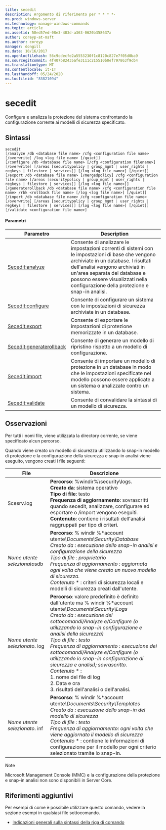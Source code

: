 ```yaml
---
title: secedit
description: Argomento di riferimento per * * * *-
ms.prod: windows-server
ms.technology: manage-windows-commands
ms.topic: article
ms.assetid: 58ed57ed-08e3-403d-a363-0620b358637a
author: coreyp-at-msft
ms.author: coreyp
manager: dongill
ms.date: 10/16/2017
ms.openlocfilehash: 56c9cdecfe2a5553230f1c8120c827e7f05d0ba9
ms.sourcegitcommit: 4f407b82435afe3111c215510b0ef797863f9cb4
ms.translationtype: MT
ms.contentlocale: it-IT
ms.lasthandoff: 05/24/2020
ms.locfileid: "83821094"
---
```

# <a name="secedit"></a>secedit



Configura e analizza la protezione del sistema confrontando la configurazione corrente ai modelli di sicurezza specificato.

## <a name="syntax"></a>Sintassi

```
secedit
[/analyze /db <database file name> /cfg <configuration file name> [/overwrite] /log <log file name> [/quiet]]
[/configure /db <database file name> [/cfg <configuration filename>] [/overwrite] [/areas [securitypolicy | group_mgmt | user_rights | regkeys | filestore | services]] [/log <log file name>] [/quiet]]
[/export /db <database file name> [/mergedpolicy] /cfg <configuration file name> [/areas [securitypolicy | group_mgmt | user_rights | regkeys | filestore | services]] [/log <log file name>]]
[/generaterollback /db <database file name> /cfg <configuration file name> /rbk <rollback file name> [/log <log file name>] [/quiet]]
[/import /db <database file name> /cfg <configuration file name> [/overwrite] [/areas [securitypolicy | group_mgmt | user_rights | regkeys | filestore | services]] [/log <log file name>] [/quiet]]
[/validate <configuration file name>]
```

#### <a name="parameters"></a>Parametri

|Parametro|Description|
|---------|-----------|
|[Secedit:analyze](secedit-analyze.md)|Consente di analizzare le impostazioni correnti di sistemi con le impostazioni di base che vengono archiviate in un database.  I risultati dell'analisi vengono archiviati in un'area separata del database e possono essere visualizzati nella configurazione della protezione e snap-in analisi.|
|[Secedit:configure](secedit-configure.md)|Consente di configurare un sistema con le impostazioni di sicurezza archiviate in un database.|
|[Secedit:export](secedit-export.md)|Consente di esportare le impostazioni di protezione memorizzate in un database.|
|[Secedit:generaterollback](secedit-generaterollback.md)|Consente di generare un modello di ripristino rispetto a un modello di configurazione.|
|[Secedit:import](secedit-import.md)|Consente di importare un modello di protezione in un database in modo che le impostazioni specificate nel modello possono essere applicate a un sistema o analizzate contro un sistema.|
|[Secedit:validate](secedit-validate.md)|Consente di convalidare la sintassi di un modello di sicurezza.|

## <a name="remarks"></a>Osservazioni

Per tutti i nomi file, viene utilizzata la directory corrente, se viene specificato alcun percorso.

Quando viene creato un modello di sicurezza utilizzando lo snap-in modello di protezione e la configurazione della sicurezza e snap-in analisi viene eseguito, vengono creati i file seguenti:


|           File           |                                                                                                                                                                                                                                                               Descrizione                                                                                                                                                                                                                                                                |
|--------------------------|------------------------------------------------------------------------------------------------------------------------------------------------------------------------------------------------------------------------------------------------------------------------------------------------------------------------------------------------------------------------------------------------------------------------------------------------------------------------------------------------------------------------------------------|
|        Scesrv.log        |                                                                                                                             **Percorso**: %windir%\security\logs.</br>**Creato da**: sistema operativo</br>**Tipo di file**: testo</br>**Frequenza di aggiornamento**: sovrascritti quando secedit, analizzare, configurare ed esportare o /import vengono eseguiti.</br>**Contenuto**: contiene i risultati dell'analisi raggruppati per tipo di criteri.                                                                                                                             |
| *Nome utente selezionato*sdb |                                                                                    **Percorso**: % windir %\*account utente<em>\Documents\Security\Database</br></em>*Creato da* <em> : esecuzione dello snap-in analisi e configurazione della sicurezza</br></em>*Tipo di file* <em> : proprietario</br></em>*Frequenza di aggiornamento* <em> : aggiornata ogni volta che viene creato un nuovo modello di sicurezza.</br></em>*Contenuto* \* : criteri di sicurezza locali e modelli di sicurezza creati dall'utente.                                                                                    |
| *Nome utente selezionato*. log | **Percorso**: valore predefinito è definito dall'utente ma % windir %\*account utente<em>\Documents\Security\Logs</br></em>*Creato da* <em> : esecuzione dei sottocomandi/Analyze e/Configure (o utilizzando lo snap-in configurazione e analisi della sicurezza)</br></em>*Tipo di file* <em> : testo</br></em>*Frequenza di aggiornamento* <em> : esecuzione dei sottocomandi/Analyze e/Configure (o utilizzando lo snap-in configurazione di sicurezza e analisi); sovrascritto.</br></em>*Contenuto* \* :</br>1. nome del file di log</br>2. Data e ora</br>3. risultati dell'analisi o dell'analisi. |
| *Nome utente selezionato*. inf |                                                                                     **Percorso**: % windir %\*account utente<em>\Documents\Security\Templates</br></em>*Creato da* <em> : esecuzione dello snap-in del modello di sicurezza</br></em>*Tipo di file* <em> : testo</br></em>*Frequenza* <em> di aggiornamento: ogni volta che viene aggiornato il modello di sicurezza</br></em>*Contenuto* \* : contiene le informazioni di configurazione per il modello per ogni criterio selezionato tramite lo snap-in.                                                                                     |

> [!NOTE]
> Microsoft Management Console (MMC) e la configurazione della protezione e snap-in analisi non sono disponibili in Server Core.

## <a name="additional-references"></a>Riferimenti aggiuntivi

Per esempi di come è possibile utilizzare questo comando, vedere la sezione esempi in qualsiasi file sottocomando.
- [Indicazioni generali sulla sintassi della riga di comando](command-line-syntax-key.md)